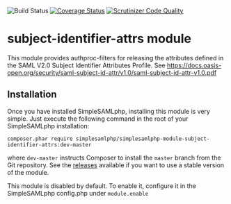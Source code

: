 ![Build Status](https://github.com/simplesamlphp/simplesamlphp-module-subject-identifier-attrs/workflows/CI/badge.svg?branch=master)
[![Coverage Status](https://codecov.io/gh/simplesamlphp/simplesamlphp-module-subject-identifier-attrs/branch/master/graph/badge.svg)](https://codecov.io/gh/simplesamlphp/simplesamlphp-module-subject-identifier-attrs)
[![Scrutinizer Code Quality](https://scrutinizer-ci.com/g/simplesamlphp/simplesamlphp-module-subject-identifier-attrs/badges/quality-score.png?b=master)](https://scrutinizer-ci.com/g/simplesamlphp/simplesamlphp-module-subject-identifier-attrs/?branch=master)

subject-identifier-attrs module
===============================

This module provides authproc-filters for releasing the attributes defined in the SAML V2.0 Subject Identifier Attributes Profile.
See https://docs.oasis-open.org/security/saml-subject-id-attr/v1.0/saml-subject-id-attr-v1.0.pdf

Installation
------------

Once you have installed SimpleSAMLphp, installing this module is very simple. Just execute the following
command in the root of your SimpleSAMLphp installation:

```
composer.phar require simplesamlphp/simplesamlphp-module-subject-identifier-attrs:dev-master
```

where `dev-master` instructs Composer to install the `master` branch from the Git repository. See the
[releases](https://github.com/simplesamlphp/simplesamlphp-module-logpeek/subject-identifier-attrs) available if you
want to use a stable version of the module.

This module is disabled by default. To enable it, configure it in the SimpleSAMLphp config.php under `module.enable`
